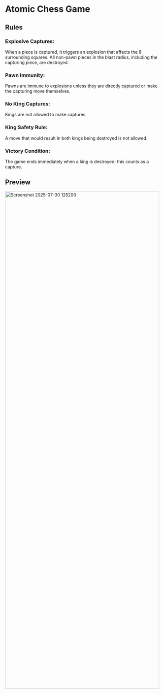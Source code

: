 # Atomic Chess Game

## Rules
### Explosive Captures:
When a piece is captured, it triggers an explosion that affects the 8 surrounding squares. All non-pawn pieces in the blast radius, including the capturing piece, are destroyed.

### Pawn Immunity:
Pawns are immune to explosions unless they are directly captured or make the capturing move themselves.

### No King Captures:
Kings are not allowed to make captures.

### King Safety Rule:
A move that would result in both kings being destroyed is not allowed.

### Victory Condition:
The game ends immediately when a king is destroyed; this counts as a capture.

## Preview
<img width="500" height="1615" alt="Screenshot 2025-07-30 125200" src="https://github.com/user-attachments/assets/c1cb015d-17fc-4b02-a5ba-ac4a2168e4ed" />
